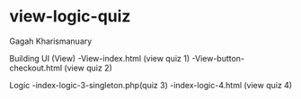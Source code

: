# view-logic-quiz

Gagah Kharismanuary

Building UI (View)
-View-index.html (view quiz 1)
-View-button-checkout.html (view quiz 2)

Logic
-index-logic-3-singleton.php(quiz 3)
-index-logic-4.html (view quiz 4)
